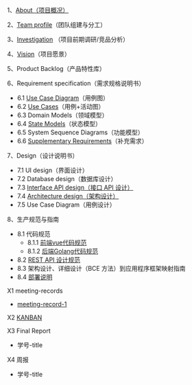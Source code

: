 1、[About（项目概况）](docs/about.md)

2、[Team profile](docs/team-profile.md)（团队组建与分工）

3、[Investigation](docs/investigation.md) （项目前期调研/竞品分析）

4、[Vision](docs/vision.md)（项目愿景）

5、Product Backlog（产品特性库）

6、Requirement specification（需求规格说明书）

- 6.1 [Use Case Diagram](docs/use-case-diagram.md)（用例图）
- 6.2 [Use Cases](docs/use-cases.md)（用例+活动图）
- 6.3 Domain Models（领域模型）
- 6.4 [State Models](docs/state-models.md)（状态模型）
- 6.5 System Sequence Diagrams（功能模型）
- 6.6 [Supplementary Requirements](docs/supplementary-requirements.md)（补充需求）

7、Design（设计说明书）

- 7.1 UI design（界面设计）
- 7.2 Database design（数据库设计）
- 7.3 [Interface API design（接口 API 设计）](docs/Interface-API-design.md)
- 7.4 [Architecture design（架构设计）](docs/Architecture-design.md)
- 7.5 Use Case Diagram（用例设计）

8、生产规范与指南

- 8.1 代码规范
  - 8.1.1 [前端vue代码规范](docs/fe-code-style-guide.md)
  - 8.1.2 [后端Golang代码规范](docs/se-code-style-guide.md)
- 8.2 [REST API 设计规范](docs/Restful-api-design-guide.md)
- 8.3 架构设计、详细设计（BCE 方法）到应用程序框架映射指南
- 8.4 [部署说明](docs/deploy.md)

X1 meeting-records
- [meeting-record-1](meetings/meeting_record_1.md)

X2 [KANBAN](https://github.com/orgs/surplus-youyu/projects)

X3 Final Report

- 学号-title

X4 周报

- 学号-title
